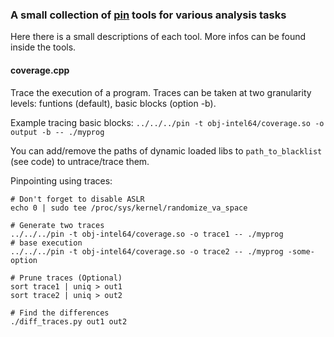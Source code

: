 ### A small collection of [pin](https://software.intel.com/en-us/articles/pin-a-dynamic-binary-instrumentation-tool) tools for various analysis tasks

Here there is a small descriptions of each tool. More infos can be
found inside the tools.

#### coverage.cpp

Trace the execution of a program. 
Traces can be taken at two granularity levels: funtions (default), basic blocks (option -b).

Example tracing basic blocks: `../../../pin -t obj-intel64/coverage.so -o output -b -- ./myprog`

You can add/remove the paths of dynamic loaded libs to `path_to_blacklist` (see code) to untrace/trace them.

Pinpointing using traces:
```
# Don't forget to disable ASLR
echo 0 | sudo tee /proc/sys/kernel/randomize_va_space

# Generate two traces
../../../pin -t obj-intel64/coverage.so -o trace1 -- ./myprog                # base execution
../../../pin -t obj-intel64/coverage.so -o trace2 -- ./myprog -some-option 

# Prune traces (Optional)
sort trace1 | uniq > out1
sort trace2 | uniq > out2

# Find the differences
./diff_traces.py out1 out2

```

